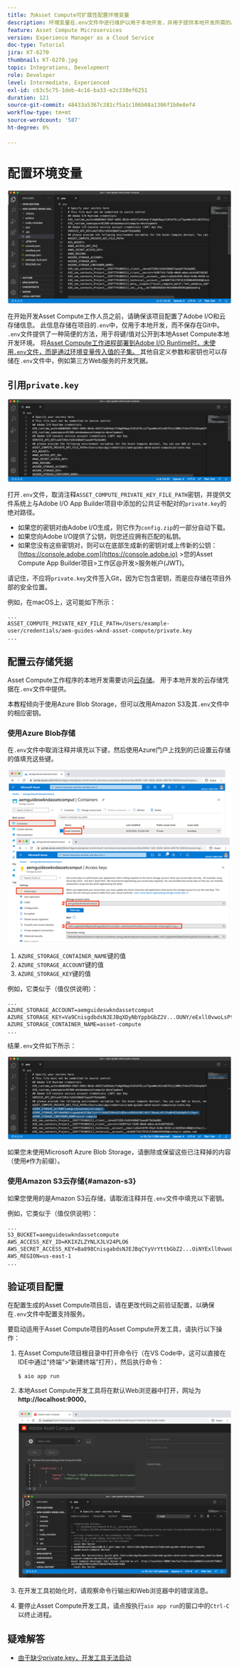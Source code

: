 ```yaml
---
title: 为Asset Compute可扩展性配置环境变量
description: 环境变量在.env文件中进行维护以用于本地开发，并用于提供本地开发所需的Adobe I/O凭据和云存储凭据。
feature: Asset Compute Microservices
version: Experience Manager as a Cloud Service
doc-type: Tutorial
jira: KT-6270
thumbnail: KT-6270.jpg
topic: Integrations, Development
role: Developer
level: Intermediate, Experienced
exl-id: c63c5c75-1deb-4c16-ba33-e2c338ef6251
duration: 121
source-git-commit: 48433a5367c281cf5a1c106b08a1306f1b0e8ef4
workflow-type: tm+mt
source-wordcount: '587'
ht-degree: 0%

---
```


# 配置环境变量

![点环境文件](assets/environment-variables/dot-env-file.png)

在开始开发Asset Compute工作人员之前，请确保该项目配置了Adobe I/O和云存储信息。 此信息存储在项目的`.env`中，仅用于本地开发，而不保存在Git中。 `.env`文件提供了一种简便的方法，用于将键/值对公开到本地Asset Compute本地开发环境。 将[Asset Compute工作进程部署到Adobe I/O Runtime时，未使用`.env`文件，而是通过环境变量传入值的子集。 ](../deploy/runtime.md)其他自定义参数和密钥也可以存储在`.env`文件中，例如第三方Web服务的开发凭据。

## 引用`private.key`

![私钥](assets/environment-variables/private-key.png)

打开`.env`文件，取消注释`ASSET_COMPUTE_PRIVATE_KEY_FILE_PATH`密钥，并提供文件系统上与Adobe I/O App Builder项目中添加的公共证书配对的`private.key`的绝对路径。

+ 如果您的密钥对由Adobe I/O生成，则它作为`config.zip`的一部分自动下载。
+ 如果您向Adobe I/O提供了公钥，则您还应拥有匹配的私钥。
+ 如果您没有这些密钥对，则可以在底部生成新的密钥对或上传新的公钥：
  [https://console.adobe.com](https://console.adobe.io) >您的Asset Compute App Builder项目>工作区@开发>服务帐户(JWT)。

请记住，不应将`private.key`文件签入Git，因为它包含密钥，而是应存储在项目外部的安全位置。

例如，在macOS上，这可能如下所示：

```
...
ASSET_COMPUTE_PRIVATE_KEY_FILE_PATH=/Users/example-user/credentials/aem-guides-wknd-asset-compute/private.key
...
```

## 配置云存储凭据

Asset Compute工作程序的本地开发需要访问[云存储](../set-up/accounts-and-services.md#cloud-storage)。 用于本地开发的云存储凭据在`.env`文件中提供。

本教程倾向于使用Azure Blob Storage，但可以改用Amazon S3及其`.env`文件中的相应密钥。

### 使用Azure Blob存储

在`.env`文件中取消注释并填充以下键，然后使用Azure门户上找到的已设置云存储的值填充这些键。

![Azure Blob存储](./assets/environment-variables/azure-portal-credentials.png)

1. `AZURE_STORAGE_CONTAINER_NAME`键的值
1. `AZURE_STORAGE_ACCOUNT`键的值
1. `AZURE_STORAGE_KEY`键的值

例如，它类似于（值仅供说明）：

```
...
AZURE_STORAGE_ACCOUNT=aemguideswkndassetcomput
AZURE_STORAGE_KEY=Va9CnisgdbdsNJEJBqXDyNbYppbGbZ2V...OUNY/eExll0vwoLsPt/OvbM+B7pkUdpEe7zJhg==
AZURE_STORAGE_CONTAINER_NAME=asset-compute
...
```

结果`.env`文件如下所示：

![Azure Blob Storage凭据](assets/environment-variables/cloud-storage-credentials.png)

如果您未使用Microsoft Azure Blob Storage，请删除或保留这些已注释掉的内容（使用`#`作为前缀）。

### 使用Amazon S3云存储{#amazon-s3}

如果您使用的是Amazon S3云存储，请取消注释并在`.env`文件中填充以下密钥。

例如，它类似于（值仅供说明）：

```
...
S3_BUCKET=aemguideswkndassetcompute
AWS_ACCESS_KEY_ID=KKIXZLZYNLXJLV24PLO6
AWS_SECRET_ACCESS_KEY=Ba898CnisgabdsNJEJBqCYyVrYttbGbZ2...OiNYExll0vwoLsPtOv
AWS_REGION=us-east-1
...
```

## 验证项目配置

在配置生成的Asset Compute项目后，请在更改代码之前验证配置，以确保在`.env`文件中配置支持服务。

要启动适用于Asset Compute项目的Asset Compute开发工具，请执行以下操作：

1. 在Asset Compute项目根目录中打开命令行（在VS Code中，这可以直接在IDE中通过“终端”>“新建终端”打开），然后执行命令：

   ```
   $ aio app run
   ```

1. 本地Asset Compute开发工具将在默认Web浏览器中打开，网址为&#x200B;__http://localhost:9000__。

   ![aio应用运行](assets/environment-variables/aio-app-run.png)

1. 在开发工具初始化时，请观察命令行输出和Web浏览器中的错误消息。
1. 要停止Asset Compute开发工具，请点按执行`aio app run`的窗口中的`Ctrl-C`以终止进程。

## 疑难解答

+ [由于缺少private.key，开发工具无法启动](../troubleshooting.md#missing-private-key)
